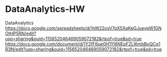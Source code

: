 # DataAnalytics-HW
DataAnalytics
https://docs.google.com/spreadsheets/d/1nW22osV7pX5XqKeGJueypW1GNOtHP5RN/edit?usp=sharing&ouid=115652046469059072182&rtpof=true&sd=true
https://docs.google.com/document/d/1Y2fF6ue0H1Yl6NEpFZLl6mbBoQCq1R3N/edit?usp=sharing&ouid=115652046469059072182&rtpof=true&sd=true
